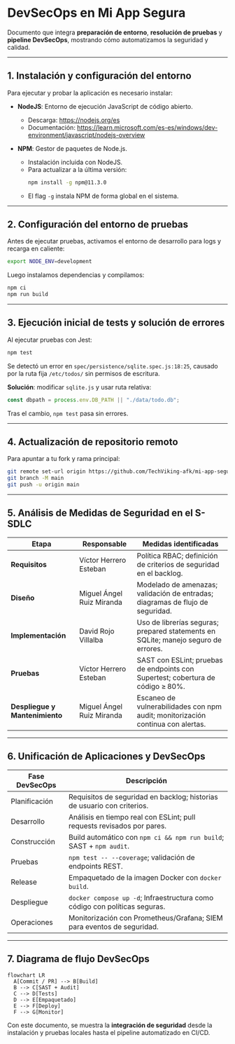 # DevSecOps en Mi App Segura

Documento que integra **preparación de entorno**, **resolución de pruebas** y **pipeline DevSecOps**, mostrando cómo automatizamos la seguridad y calidad.

---

## 1. Instalación y configuración del entorno

Para ejecutar y probar la aplicación es necesario instalar:

- **NodeJS**: Entorno de ejecución JavaScript de código abierto.  
  - Descarga: https://nodejs.org/es  
  - Documentación: https://learn.microsoft.com/es-es/windows/dev-environment/javascript/nodejs-overview

- **NPM**: Gestor de paquetes de Node.js.  
  - Instalación incluida con NodeJS.  
  - Para actualizar a la última versión:  
    ```bash
    npm install -g npm@11.3.0
    ```
  - El flag `-g` instala NPM de forma global en el sistema.

---

## 2. Configuración del entorno de pruebas

Antes de ejecutar pruebas, activamos el entorno de desarrollo para logs y recarga en caliente:

```bash
export NODE_ENV=development
```

Luego instalamos dependencias y compilamos:

```bash
npm ci
npm run build
```

---

## 3. Ejecución inicial de tests y solución de errores

Al ejecutar pruebas con Jest:

```bash
npm test
```

Se detectó un error en `spec/persistence/sqlite.spec.js:18:25`, causado por la ruta fija `/etc/todos/` sin permisos de escritura.  

**Solución**: modificar `sqlite.js` y usar ruta relativa:

```js
const dbpath = process.env.DB_PATH || "./data/todo.db";
```

Tras el cambio, `npm test` pasa sin errores.

---

## 4. Actualización de repositorio remoto

Para apuntar a tu fork y rama principal:

```bash
git remote set-url origin https://github.com/TechViking-afk/mi-app-segura.git
git branch -M main
git push -u origin main
```

---

## 5. Análisis de Medidas de Seguridad en el S-SDLC

| Etapa                        | Responsable                   | Medidas identificadas                                                             |
|------------------------------|-------------------------------|-----------------------------------------------------------------------------------|
| **Requisitos**               | Víctor Herrero Esteban        | Política RBAC; definición de criterios de seguridad en el backlog.                |
| **Diseño**                   | Miguel Ángel Ruiz Miranda     | Modelado de amenazas; validación de entradas; diagramas de flujo de seguridad.     |
| **Implementación**           | David Rojo Villalba           | Uso de librerías seguras; prepared statements en SQLite; manejo seguro de errores. |
| **Pruebas**                  | Víctor Herrero Esteban        | SAST con ESLint; pruebas de endpoints con Supertest; cobertura de código ≥ 80%.    |
| **Despliegue y Mantenimiento** | Miguel Ángel Ruiz Miranda   | Escaneo de vulnerabilidades con npm audit; monitorización continua con alertas.   |

---

## 6. Unificación de Aplicaciones y DevSecOps

| Fase DevSecOps     | Descripción                                                                 |
|--------------------|-----------------------------------------------------------------------------|
| Planificación      | Requisitos de seguridad en backlog; historias de usuario con criterios.     |
| Desarrollo         | Análisis en tiempo real con ESLint; pull requests revisados por pares.      |
| Construcción       | Build automático con `npm ci && npm run build`; SAST + `npm audit`.         |
| Pruebas            | `npm test -- --coverage`; validación de endpoints REST.                     |
| Release            | Empaquetado de la imagen Docker con `docker build`.                         |
| Despliegue         | `docker compose up -d`; Infraestructura como código con políticas seguras.  |
| Operaciones        | Monitorización con Prometheus/Grafana; SIEM para eventos de seguridad.      |

---

## 7. Diagrama de flujo DevSecOps

```mermaid
flowchart LR
  A[Commit / PR] --> B[Build]
  B --> C[SAST + Audit]
  C --> D[Tests]
  D --> E[Empaquetado]
  E --> F[Deploy]
  F --> G[Monitor]
```

Con este documento, se muestra la **integración de seguridad** desde la instalación y pruebas locales hasta el pipeline automatizado en CI/CD.
